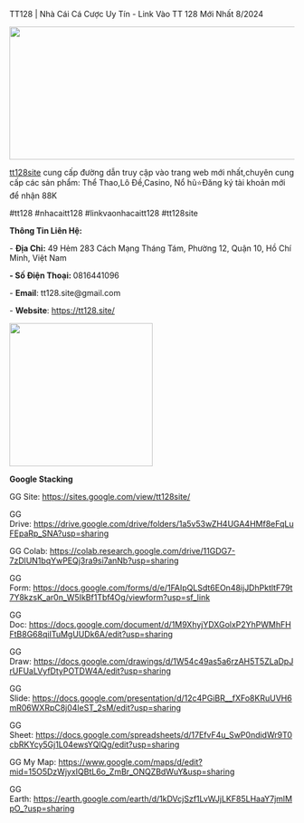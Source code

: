 TT128 | Nhà Cái Cá Cược Uy Tín - Link Vào TT 128 Mới Nhất 8/2024

<p><img src="https://scontent.fsgn4-1.fna.fbcdn.net/v/t39.30808-6/454525939_2301987063472927_1956516000269595158_n.jpg?_nc_cat=103&amp;ccb=1-7&amp;_nc_sid=127cfc&amp;_nc_eui2=AeGeQINks-agdF1tizTo7Jydx4LtOpykE-nHgu06nKQT6RIZDqdipdxP1gveATTT8dpNLJfD_xz3UOTdPBGPZoiz&amp;_nc_ohc=gqyHZRr8B48Q7kNvgG5ulCW&amp;_nc_ht=scontent.fsgn4-1.fna&amp;oh=00_AYAYRw5sKYXNMRSA1Y12T8eI5zVfPL3REzlcXOmGW0Xmfw&amp;oe=66BA60AC" alt="" width="618" height="235" /></p>
<p><a href="https://tt128.site/">tt128site</a> cung cấp đường dẫn truy cập v&agrave;o trang web mới nhất,chuy&ecirc;n cung cấp c&aacute;c sản phẩm: Thể Thao,L&ocirc; Đề,Casino, Nổ hũ⭐️Đăng k&yacute; t&agrave;i khoản mới để nhận 88K</p>
<p>#tt128 #nhacaitt128 #linkvaonhacaitt128 #tt128site</p>
<p><strong>Th&ocirc;ng Tin Li&ecirc;n Hệ:</strong></p>
<p>-&nbsp;<strong>Địa Chỉ:</strong>&nbsp;49 Hẻm 283 C&aacute;ch Mạng Th&aacute;ng T&aacute;m, Phường 12, Quận 10, Hồ Ch&iacute; Minh, Việt Nam</p>
<p><strong>- Số Điện Thoại:&nbsp;</strong>0816441096&nbsp;</p>
<p>-&nbsp;<strong>Email</strong>: tt128.site@gmail.com</p>
<p>-&nbsp;<strong>Website</strong>:&nbsp;<a href="https://tt128.site/">https://tt128.site/</a></p>
<p><img src="https://scontent.fsgn3-1.fna.fbcdn.net/v/t39.30808-6/453997446_122098682726457419_4310469005127248388_n.jpg?_nc_cat=107&amp;ccb=1-7&amp;_nc_sid=6ee11a&amp;_nc_eui2=AeGdPPDzKigKh6tOK93HVprJ2dnp2qrUVxfZ2enaqtRXF6zxWPlkLWWlVKDBK9Tyb1R4XdUFpq9IuKD7Q3CABQJT&amp;_nc_ohc=b2ewS3eFEzwQ7kNvgFFMsT7&amp;_nc_ht=scontent.fsgn3-1.fna&amp;oh=00_AYBryiL2DTS8C2QqKr-xFT97iQsB3tIRNcPBHkIn6ddZng&amp;oe=66BA60BE" alt="" width="253" height="253" /></p>
<p><strong>Google Stacking</strong></p>
<p>GG Site:&nbsp;<a href="https://sites.google.com/view/tt128site/">https://sites.google.com/view/tt128site/</a></p>
<p>GG Drive:&nbsp;<a href="https://drive.google.com/drive/folders/1a5v53wZH4UGA4HMf8eFqLuFEpaRp_SNA?usp=sharing">https://drive.google.com/drive/folders/1a5v53wZH4UGA4HMf8eFqLuFEpaRp_SNA?usp=sharing</a></p>
<p>GG Colab:&nbsp;<a href="https://colab.research.google.com/drive/11GDG7-7zDlUN1bqYwPEQj3ra9si7anNb?usp=sharing">https://colab.research.google.com/drive/11GDG7-7zDlUN1bqYwPEQj3ra9si7anNb?usp=sharing</a></p>
<p>GG Form:&nbsp;<a href="https://docs.google.com/forms/d/e/1FAIpQLSdt6EOn48ijJDhPktltF79t7Y8kzsK_ar0n_W5IkBf1Tbf4Og/viewform?usp=sf_link">https://docs.google.com/forms/d/e/1FAIpQLSdt6EOn48ijJDhPktltF79t7Y8kzsK_ar0n_W5IkBf1Tbf4Og/viewform?usp=sf_link</a></p>
<p>GG Doc:&nbsp;<a href="https://docs.google.com/document/d/1M9XhyjYDXGolxP2YhPWMhFHFtB8G68qiITuMgUUDk6A/edit?usp=sharing">https://docs.google.com/document/d/1M9XhyjYDXGolxP2YhPWMhFHFtB8G68qiITuMgUUDk6A/edit?usp=sharing</a></p>
<p>GG Draw:&nbsp;<a href="https://docs.google.com/drawings/d/1W54c49as5a6rzAH5T5ZLaDpJrUFUaLVyfDtyPOTDW4A/edit?usp=sharing">https://docs.google.com/drawings/d/1W54c49as5a6rzAH5T5ZLaDpJrUFUaLVyfDtyPOTDW4A/edit?usp=sharing</a></p>
<p>GG Slide:&nbsp;<a href="https://docs.google.com/presentation/d/12c4PGiBR__fXFo8KRuUVH6mR06WXRpC8j04leST_2sM/edit?usp=sharing">https://docs.google.com/presentation/d/12c4PGiBR__fXFo8KRuUVH6mR06WXRpC8j04leST_2sM/edit?usp=sharing</a></p>
<p>GG Sheet:&nbsp;<a href="https://docs.google.com/spreadsheets/d/17EfvF4u_SwP0ndidWr9T0cbRKYcy5Gj1L04ewsYQlQg/edit?usp=sharing">https://docs.google.com/spreadsheets/d/17EfvF4u_SwP0ndidWr9T0cbRKYcy5Gj1L04ewsYQlQg/edit?usp=sharing</a></p>
<p>GG My Map:&nbsp;<a href="https://www.google.com/maps/d/edit?mid=15O5DzWjyxIQBtL6o_ZmBr_ONQZBdWuY&amp;usp=sharing">https://www.google.com/maps/d/edit?mid=15O5DzWjyxIQBtL6o_ZmBr_ONQZBdWuY&amp;usp=sharing</a></p>
<p>GG Earth:&nbsp;<a href="https://earth.google.com/earth/d/1kDVcjSzf1LvWJjLKF85LHaaY7jmlMpO_?usp=sharing">https://earth.google.com/earth/d/1kDVcjSzf1LvWJjLKF85LHaaY7jmlMpO_?usp=sharing</a></p>